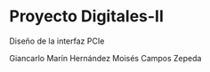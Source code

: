 # Proyecto Digitales-II 
Diseño de la interfaz PCIe

Giancarlo Marín Hernández
Moisés Campos Zepeda
